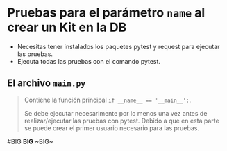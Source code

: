 ﻿# Pruebas para el parámetro `name` al crear un Kit en la DB
- Necesitas tener instalados los paquetes pytest y request para ejecutar las pruebas.
- Ejecuta todas las pruebas con el comando pytest.

## El archivo `main.py` 
> Contiene la función principal `if __name__ == '__main__':`.
> 
> Se debe ejecutar necesarimente por lo menos una vez antes de realizar/ejecutar las pruebas con pytest.
> Debido a que en esta parte se puede crear el primer usuario necesario para las pruebas. 


#BIG **BIG** ~BIG~

[comment]: <> (- Uses commands:)

[comment]: <> (    -   git)

[comment]: <> (    - git init)

[comment]: <> (    - git add <file>)

[comment]: <> (    - git commit -m "coment" &#40;-m to put a coment&#41;)

[comment]: <> (    - git remote add <name-remote: origin> <remote-url: ssh-respositore-url-.git>)

[comment]: <> (    - git push..)